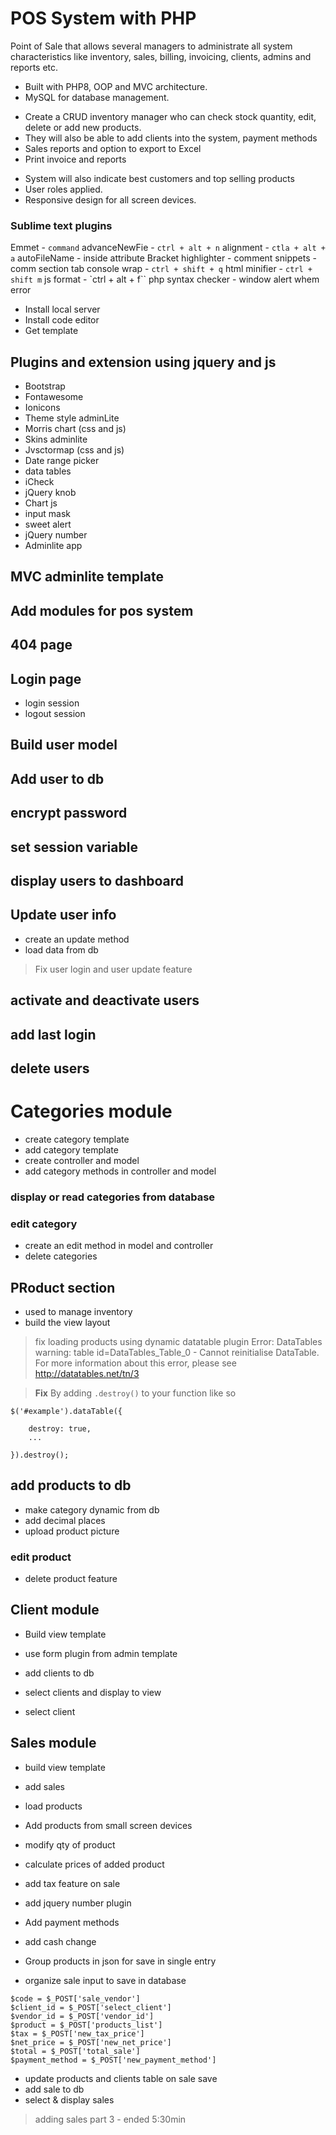 # POS System with PHP

Point of Sale that allows several managers to administrate all system characteristics like inventory, sales, billing, invoicing, clients, admins and reports etc.

- Built with PHP8, OOP and MVC architecture.
- MySQL for database management.

* Create a CRUD inventory manager who can check stock quantity, edit, delete or add new products.
* They will also be able to add clients into the system, payment methods
* Sales reports and option to export to Excel
* Print invoice and reports

- System will also indicate best customers and top selling products
- User roles applied.
- Responsive design for all screen devices.

### Sublime text plugins

Emmet - `command`
advanceNewFie - `ctrl + alt + n`
alignment - `ctla + alt + a`
autoFileName - inside attribute
Bracket highlighter - comment snippets - comm section tab
console wrap - `ctrl + shift + q`
html minifier - `ctrl + shift m`
js format - `ctrl + alt + f``
php syntax checker - window alert whem error

- Install local server
- Install code editor
- Get template

## Plugins and extension using jquery and js

- Bootstrap
- Fontawesome
- Ionicons
- Theme style adminLite
- Morris chart (css and js)
- Skins adminlite
- Jvsctormap (css and js)
- Date range picker
- data tables
- iCheck
- jQuery knob
- Chart js
- input mask
- sweet alert
- jQuery number
- Adminlite app

## MVC adminlite template

## Add modules for pos system

## 404 page

## Login page

- login session
- logout session

## Build user model

## Add user to db

## encrypt password

## set session variable

## display users to dashboard

## Update user info

- create an update method
- load data from db

> Fix user login and user update feature

## activate and deactivate users

## add last login

## delete users

# Categories module

- create category template
- add category template
- create controller and model
- add category methods in controller and model

### display or read categories from database

### edit category

- create an edit method in model and controller
- delete categories

## PRoduct section

- used to manage inventory
- build the view layout

> fix loading products using dynamic datatable plugin
> Error: DataTables warning: table id=DataTables_Table_0 - Cannot reinitialise DataTable. For more information about this error, please see http://datatables.net/tn/3

> **Fix** By adding `.destroy()` to your function like so

```
$('#example').dataTable({

    destroy: true,
    ...

}).destroy();
```

## add products to db

- make category dynamic from db
- add decimal places
- upload product picture

### edit product

- delete product feature

## Client module

- Build view template
- use form plugin from admin template

- add clients to db
- select clients and display to view
- select client

## Sales module

- build view template
- add sales

- load products
- Add products from small screen devices
- modify qty of product
- calculate prices of added product

- add tax feature on sale
- add jquery number plugin

- Add payment methods
- add cash change

- Group products in json for save in single entry
- organize sale input to save in database

```
$code = $_POST['sale_vendor']
$client_id = $_POST['select_client']
$vendor_id = $_POST['vendor_id']
$product = $_POST['products_list']
$tax = $_POST['new_tax_price']
$net_price = $_POST['new_net_price']
$total = $_POST['total_sale']
$payment_method = $_POST['new_payment_method']

```

- update products and clients table on sale save
- add sale to db
- select & display sales

> adding sales part 3 - ended 5:30min
